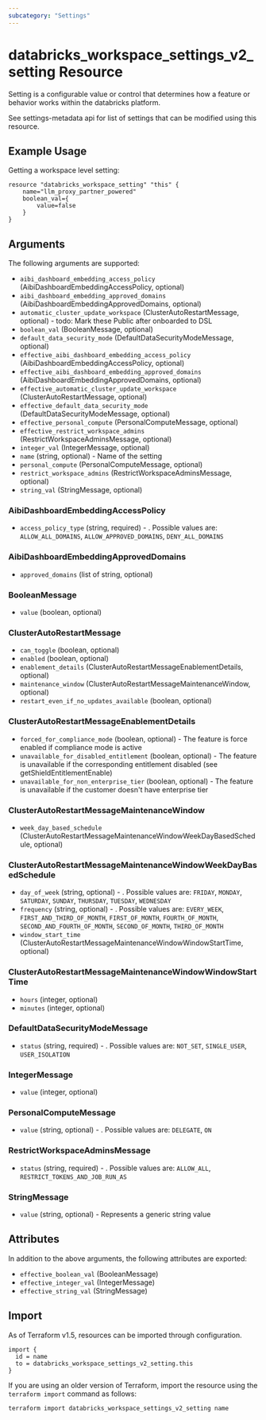 ```yaml
---
subcategory: "Settings"
---
```

# databricks_workspace_settings_v2_setting Resource
Setting is a configurable value or control that determines how a feature or behavior works within the databricks platform.

[//]: # (todo: add public link to metadata api after production doc link available)
See settings-metadata api for list of settings that can be modified using this resource. 

## Example Usage
Getting a workspace level setting:

```hcl
resource "databricks_workspace_setting" "this" {
    name="llm_proxy_partner_powered"
    boolean_val={
        value=false
    }
}
```

## Arguments
The following arguments are supported:
* `aibi_dashboard_embedding_access_policy` (AibiDashboardEmbeddingAccessPolicy, optional)
* `aibi_dashboard_embedding_approved_domains` (AibiDashboardEmbeddingApprovedDomains, optional)
* `automatic_cluster_update_workspace` (ClusterAutoRestartMessage, optional) - todo: Mark these Public after onboarded to DSL
* `boolean_val` (BooleanMessage, optional)
* `default_data_security_mode` (DefaultDataSecurityModeMessage, optional)
* `effective_aibi_dashboard_embedding_access_policy` (AibiDashboardEmbeddingAccessPolicy, optional)
* `effective_aibi_dashboard_embedding_approved_domains` (AibiDashboardEmbeddingApprovedDomains, optional)
* `effective_automatic_cluster_update_workspace` (ClusterAutoRestartMessage, optional)
* `effective_default_data_security_mode` (DefaultDataSecurityModeMessage, optional)
* `effective_personal_compute` (PersonalComputeMessage, optional)
* `effective_restrict_workspace_admins` (RestrictWorkspaceAdminsMessage, optional)
* `integer_val` (IntegerMessage, optional)
* `name` (string, optional) - Name of the setting
* `personal_compute` (PersonalComputeMessage, optional)
* `restrict_workspace_admins` (RestrictWorkspaceAdminsMessage, optional)
* `string_val` (StringMessage, optional)

### AibiDashboardEmbeddingAccessPolicy
* `access_policy_type` (string, required) - . Possible values are: `ALLOW_ALL_DOMAINS`, `ALLOW_APPROVED_DOMAINS`, `DENY_ALL_DOMAINS`

### AibiDashboardEmbeddingApprovedDomains
* `approved_domains` (list of string, optional)

### BooleanMessage
* `value` (boolean, optional)

### ClusterAutoRestartMessage
* `can_toggle` (boolean, optional)
* `enabled` (boolean, optional)
* `enablement_details` (ClusterAutoRestartMessageEnablementDetails, optional)
* `maintenance_window` (ClusterAutoRestartMessageMaintenanceWindow, optional)
* `restart_even_if_no_updates_available` (boolean, optional)

### ClusterAutoRestartMessageEnablementDetails
* `forced_for_compliance_mode` (boolean, optional) - The feature is force enabled if compliance mode is active
* `unavailable_for_disabled_entitlement` (boolean, optional) - The feature is unavailable if the corresponding entitlement disabled (see getShieldEntitlementEnable)
* `unavailable_for_non_enterprise_tier` (boolean, optional) - The feature is unavailable if the customer doesn't have enterprise tier

### ClusterAutoRestartMessageMaintenanceWindow
* `week_day_based_schedule` (ClusterAutoRestartMessageMaintenanceWindowWeekDayBasedSchedule, optional)

### ClusterAutoRestartMessageMaintenanceWindowWeekDayBasedSchedule
* `day_of_week` (string, optional) - . Possible values are: `FRIDAY`, `MONDAY`, `SATURDAY`, `SUNDAY`, `THURSDAY`, `TUESDAY`, `WEDNESDAY`
* `frequency` (string, optional) - . Possible values are: `EVERY_WEEK`, `FIRST_AND_THIRD_OF_MONTH`, `FIRST_OF_MONTH`, `FOURTH_OF_MONTH`, `SECOND_AND_FOURTH_OF_MONTH`, `SECOND_OF_MONTH`, `THIRD_OF_MONTH`
* `window_start_time` (ClusterAutoRestartMessageMaintenanceWindowWindowStartTime, optional)

### ClusterAutoRestartMessageMaintenanceWindowWindowStartTime
* `hours` (integer, optional)
* `minutes` (integer, optional)

### DefaultDataSecurityModeMessage
* `status` (string, required) - . Possible values are: `NOT_SET`, `SINGLE_USER`, `USER_ISOLATION`

### IntegerMessage
* `value` (integer, optional)

### PersonalComputeMessage
* `value` (string, optional) - . Possible values are: `DELEGATE`, `ON`

### RestrictWorkspaceAdminsMessage
* `status` (string, required) - . Possible values are: `ALLOW_ALL`, `RESTRICT_TOKENS_AND_JOB_RUN_AS`

### StringMessage
* `value` (string, optional) - Represents a generic string value

## Attributes
In addition to the above arguments, the following attributes are exported:
* `effective_boolean_val` (BooleanMessage)
* `effective_integer_val` (IntegerMessage)
* `effective_string_val` (StringMessage)

## Import
As of Terraform v1.5, resources can be imported through configuration.
```hcl
import {
  id = name
  to = databricks_workspace_settings_v2_setting.this
}
```

If you are using an older version of Terraform, import the resource using the `terraform import` command as follows:
```sh
terraform import databricks_workspace_settings_v2_setting name
```